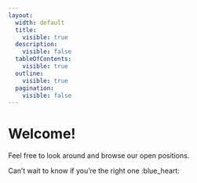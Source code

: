 ```yaml
---
layout:
  width: default
  title:
    visible: true
  description:
    visible: false
  tableOfContents:
    visible: true
  outline:
    visible: true
  pagination:
    visible: false
---
```


# Welcome!

Feel free to look around and browse our open positions.

Can’t wait to know if you’re the right one :blue\_heart:
